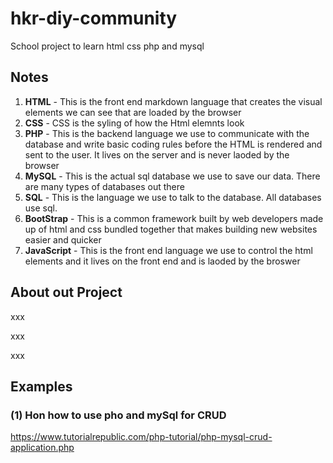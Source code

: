 # hkr-diy-community
School project to learn html css php and mysql

## Notes
1) **HTML** - This is the front end markdown language that creates the visual elements we can see that are loaded by the browser
1) **CSS** - CSS is the syling of how the Html elemnts look
2) **PHP** - This is the backend language we use to communicate with the database and write basic coding rules before the HTML is rendered and sent to the user. It lives on the server and is never laoded by the browser
1) **MySQL** - This is the actual sql database we use to save our data. There are many types of databases out there
1) **SQL** - This is the language we use to talk to the database. All databases use sql.
1) **BootStrap** - This is a common framework built by web developers made up of html and css bundled together that makes building new websites easier and quicker
1) **JavaScript** - This is the front end language we use to control the html elements and it lives on the front end and is laoded by the broswer

## About out Project

xxx

xxx

xxx


## Examples
### (1) Hon how to use pho and mySql for CRUD
https://www.tutorialrepublic.com/php-tutorial/php-mysql-crud-application.php